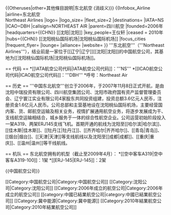{{Otheruses|other=其他條目說明|东北航空 (消歧义)}}
{{Infobox_Airline
|airline=东北航空<br />Northeast Airlines
|logo=
|logo_size=
|fleet_size=2
|destinations=
|IATA=NS
|ICAO=DBH
|callsign=NORTHEAST AIR
|parent=四川航空
|founded=2006年
|headquarters={{CHN}} [[沈阳|沈阳]]
|key_people=王仪轩
|ceased = 2010年
|hubs={{CHN}} [[沈阳桃仙国际机场|沈阳桃仙国际机场]]
|focus_cities
|frequent_flyer=
|lounge=
|alliance=
|website=
}}
'''东北航空'''（'''Northeast Airlines'''），结业前是一家位于[[辽宁|辽宁]][[沈阳|沈阳]]的中国航空公司，其基地为[[沈阳桃仙国际机场|沈阳桃仙国际机场]]。

== 代码 ==
*[[IATA航空公司代码|IATA航空公司代码]]：'''NS'''
*[[ICAO航空公司代码|ICAO航空公司代码]]：'''DBH'''
*呼号：Northeast Air

== 历史 ==
'''中国东北航空'''创立于2006年，于2007年11月8日正式开航，是由沈阳中瑞投资有限公司、四川航空集团公司、沈阳市政府国有资产监督管理委员会、辽宁寰江实业有限公司4家股东共同投资组建，投资总额3.6亿元人民币，注册资金1.6亿元人民币。公司总部和主营基地设在沈阳桃仙国际机场，主要经营国内客、货、邮航空运输及相关业务，视情扩展通用航空业务，将逐步发展成为干、支线航空运输相结合，城乡服务于一体的综合性航空企业。公司运营初始阶段投入一架A319、两架ERJ145支线飞机。首期开通的航线为沈阳至[[哈尔滨|哈尔滨]]、[[佳木斯|佳木斯]]、[[牡丹江|牡丹江]]、[[齐齐哈尔|齐齐哈尔]]、[[青岛|青岛]]、[[烟台|烟台]]、[[天津|天津]]等支线航线以及沈阳至[[成都|成都]]、[[重庆|重庆]]、[[温州|温州]]等干线航线。

== 机队 ==
东北航空拥有的机型（截止至2009年4月）：
*[[空中客车A319|空中客车A319-100]]：1架
*[[ERJ-145|ERJ-145]]：2架

{{中国航空公司}}

[[Category:中国航空公司|Category:中国航空公司]]
[[Category:沈阳公司|Category:沈阳公司]]
[[Category:2006年成立的航空公司|Category:2006年成立的航空公司]]
[[category:中國已結業航空公司|category:中國已結業航空公司]]
[[Category:冀中能源|Category:冀中能源]]
[[Category:2010年結業航空公司|Category:2010年結業航空公司]]